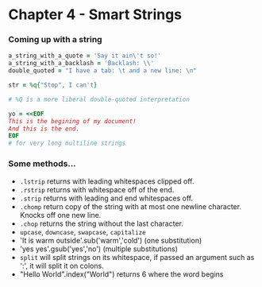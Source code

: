 # Chapter 4 - Smart Strings

### Coming up with a string

```ruby
a_string_with_a_quote = 'Say it ain\'t so!'
a_string_with_a_backlash = 'Backlash: \\'
double_quoted = "I have a tab: \t and a new line: \n"

str = %q{"Stop", I can't}

# %Q is a more liberal double-quoted interpretation

yo = <<EOF
This is the begining of my document!
And this is the end.
EOF
# for very long multiline strings

```

### Some methods...
- `.lstrip` returns with leading whitespaces clipped off.
- `.rstrip` returns with whitespace off of the end.
- `.strip` returns with leading and end whitespaces off.
- `.chomp` return copy of the string with at most one newline character. Knocks off one new line.
- `.chop` returns the string without the last character.
- `upcase`, `downcase`, `swapcase`, `capitalize`
- 'It is warm outside'.sub('warm','cold') (one substitution)
- 'yes yes'.gsub('yes','no') (multiple substitutions)
- `split` will split strings on its whitespace, if passed an argument such as ':', it will split it on colons.
- "Hello World".index("World") returns 6 where the word begins